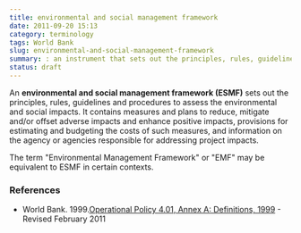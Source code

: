 ```yaml
---
title: environmental and social management framework
date: 2011-09-20 15:13
category: terminology
tags: World Bank
slug: environmental-and-social-management-framework
summary: : an instrument that sets out the principles, rules, guidelines and procedures to assess the environmental and social impacts.
status: draft
---
```


An **environmental and social management framework (ESMF)** sets out the principles, rules, guidelines and procedures to assess the environmental and social impacts. It contains measures and plans to reduce, mitigate and/or offset adverse impacts and enhance positive impacts, provisions for estimating and budgeting the costs of such measures, and information on the agency or agencies responsible for addressing project impacts.

The term "Environmental Management Framework" or "EMF" may be equivalent to ESMF in certain contexts.


### References

* World Bank. 1999.[Operational Policy 4.01, Annex A: Definitions, 1999](http://go.worldbank.org/BT7VI5UD50) - Revised February 2011
